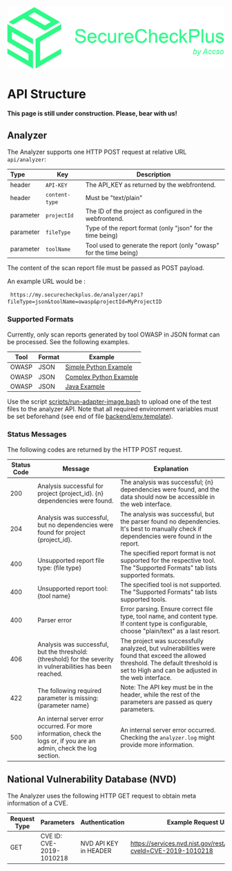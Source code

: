 <div align="center">
    <img src="backend/assets/images/SecureCheckPlusLogoHorizontal.png">
</div>

# API Structure

**This page is still under construction. Please, bear with us!**

## Analyzer
The Analyzer supports one HTTP POST request at relative URL `api/analyzer`: 

| Type      | Key            | Description                                                        |
|:----------|----------------|--------------------------------------------------------------------|
| header    | `API-KEY`      | The API_KEY as returned by the webfrontend.                        |
| header    | `content-type` | Must be "text/plain"                                               |
| parameter | `projectId`    | The ID of the project as configured in the webfrontend.            |
| parameter | `fileType`     | Type of the report format (only "json" for the time being)         |
| parameter | `toolName`     | Tool used to generate the report (only "owasp" for the time being) |

The content of the scan report file must be passed as POST payload.

An example URL would be : 

     https://my.securecheckplus.de/analyzer/api?fileType=json&toolName=owasp&projectId=MyProjectID

### Supported Formats

Currently, only scan reports generated by tool OWASP in JSON format can be processed. See the following examples.  

| Tool  | Format | Example                                                                                        |
|-------|--------|------------------------------------------------------------------------------------------------|
| OWASP | JSON   | [Simple Python Example](backend/analyzer/test/data/dependency-check-report-python-small.json)  |
| OWASP | JSON   | [Complex Python Example](backend/analyzer/test/data/dependency-check-report-python-large.json) |
| OWASP | JSON   | [Java Example](backend/analyzer/test/data/dependency-check-report-java.json)                   |

Use the script [scripts/run-adapter-image.bash](scripts/run-adapter-image.bash) to upload one of the test files
to the analyzer API. Note that all required environment variables must be set beforehand (see end of file
[backend/env.template](backend/env.template)). 

### Status Messages

The following codes are returned by the HTTP POST request. 

| Status Code | Message                                                                                                                 | Explanation                                                                                                                                                                             |
|-------------|-------------------------------------------------------------------------------------------------------------------------|-----------------------------------------------------------------------------------------------------------------------------------------------------------------------------------------|
| 200         | Analysis successful for project {project_id}. {n} dependencies were found.                                              | The analysis was successful; {n} dependencies were found, and the data should now be accessible in the web interface.                                                                   |
| 204         | Analysis was successful, but no dependencies were found for project {project_id}.                                       | The analysis was successful, but the parser found no dependencies. It's best to manually check if dependencies were found in the report.                                                |
| 400         | Unsupported report file type: {file type}                                                                               | The specified report format is not supported for the respective tool. The "Supported Formats" tab lists supported formats.                                                              |
| 400         | Unsupported report tool: {tool name}                                                                                    | The specified tool is not supported. The "Supported Formats" tab lists supported tools.                                                                                                 |
| 400         | Parser error                                                                                                            | Error parsing. Ensure correct file type, tool name, and content type. If content type is configurable, choose "plain/text" as a last resort.                                            |
| 406         | Analysis was successful, but the threshold: {threshold} for the severity in vulnerabilities has been reached.           | The project was successfully analyzed, but vulnerabilities were found that exceed the allowed threshold. The default threshold is set to High and can be adjusted in the web interface. |
| 422         | The following required parameter is missing: {parameter name}                                                           | Note: The API key must be in the header, while the rest of the parameters are passed as query parameters.                                                                               |
| 500         | An internal server error occurred. For more information, check the logs or, if you are an admin, check the log section. | An internal server error occurred. Checking the `analyzer.log` might provide more information.                                                                                          |

## National Vulnerability Database (NVD)

The Analyzer uses the following HTTP GET request to obtain meta information of a CVE. 

| Request Type | Parameters            | Authentication        | Example Request URL                          | Response        |
|--------------|-----------------------|-----------------------|----------------------------------------------|-----------------|
| GET          | CVE ID: CVE-2019-1010218 | NVD API KEY in HEADER | https://services.nvd.nist.gov/rest/json/cves/2.0?cveId=CVE-2019-1010218 | [NVD Example](https://pastebin.com/8fZ2ZL4z) |

